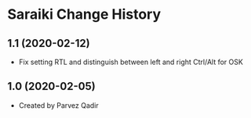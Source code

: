 Saraiki Change History
====================

1.1 (2020-02-12)
----------------
* Fix setting RTL and distinguish between left and right Ctrl/Alt for OSK

1.0 (2020-02-05)
----------------
* Created by Parvez Qadir
